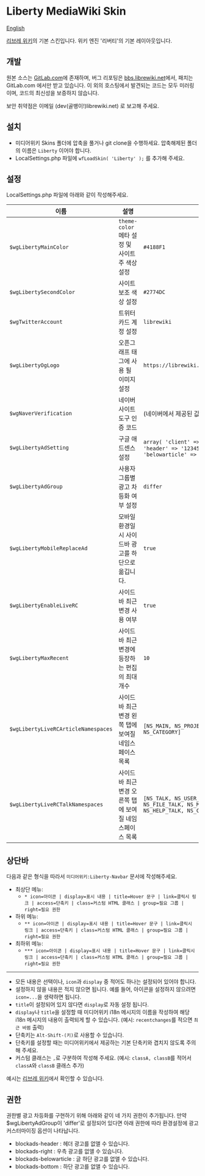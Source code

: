# Liberty MediaWiki Skin

[English](.gitlab/README.en.md)

[리브레 위키](https://librewiki.net)의 기본 스킨입니다. 위키 엔진 '리버티'의 기본 레이아웃입니다.

## 개발

원본 소스는 [GitLab.com](https://gitlab.com/librewiki/Liberty-MW-Skin)에 존재하며, 버그 리포팅은 [bbs.librewiki.net](https://bbs.librewiki.net/)에서, 패치는 GitLab.com 에서만 받고 있습니다. 이 외의 호스팅에서 발견되는 코드는 모두 미러링이며, 코드의 최신성을 보증하지 않습니다.

보안 취약점은 이메일 (dev(골뱅이!)librewiki.net) 로 보고해 주세요.

## 설치
* 미디어위키 Skins 폴더에 압축을 풀거나 git clone을 수행하세요. 압축해제된 폴더의 이름은 `Liberty` 이어야 합니다.
* LocalSettings.php 파일에 `wfLoadSkin( 'Liberty' );` 를 추가해 주세요.

## 설정
LocalSettings.php 파일에 아래와 같이 작성해주세요.

| 이름 | 설명 | 예시 값 | 기본 값 |
| ---- | ---- | ---- | ---- |
| `$wgLibertyMainColor` | `theme-color` 메타 설정 및 사이트 주 색상 설정 | `#4188F1` | `#4188F1` |
| `$wgLibertySecondColor` | 사이트 보조 색상 설정 | `#2774DC` | `$wgLibertyMainColor`의 값에서 `1A1415`만큼 뺀 값 |
| `$wgTwitterAccount` | 트위터 카드 계정 설정 | `librewiki` | (없음) |
| `$wgLibertyOgLogo` | 오픈그래프 태그에 사용 될 이미지 설정 | `https://librewiki.net/images/6/6a/Libre_favicon.png` | `$wgLogo`의 값 |
| `$wgNaverVerification` | 네이버 사이트 도구 인증 코드 | (네이버에서 제공된 값) | (없음) |
| `$wgLibertyAdSetting` | 구글 애드센스 설정 | `array( 'client' => '(Google Adsense에서 제공한 값)', 'header' => '1234567890', 'right' => '0987654321', 'belowarticle' => 1313135452 )` | (없음) |
| `$wgLibertyAdGroup` | 사용자 그룹별 광고 차등화 여부 설정 | `differ` | `null`|
| `$wgLibertyMobileReplaceAd` | 모바일 환경일 시 사이드바 광고를 하단으로 옮깁니다. | `true` | `false` |
| `$wgLibertyEnableLiveRC` | 사이드바 최근 변경 사용 여부 | `true` | `true` |
| `$wgLibertyMaxRecent` | 사이드바 최근 변경에 등장하는 편집의 최대 개수 | `10` | `10` |
| `$wgLibertyLiveRCArticleNamespaces` | 사이드바 최근 변경 왼쪽 탭에 보여질 네임스페이스 목록 | `[NS_MAIN, NS_PROJECT, NS_TEMPLATE, NS_HELP, NS_CATEGORY]` | `[NS_MAIN, NS_PROJECT, NS_TEMPLATE, NS_HELP, NS_CATEGORY]` |
| `$wgLibertyLiveRCTalkNamespaces` | 사이드바 최근 변경 오른쪽 탭에 보여질 네임스페이스 목록 | `[NS_TALK, NS_USER_TALK, NS_PROJECT_TALK, NS_FILE_TALK, NS_MEDIAWIKI_TALK, NS_TEMPLATE_TALK, NS_HELP_TALK, NS_CATEGORY_TALK]` | `[NS_TALK, NS_USER_TALK, NS_PROJECT_TALK, NS_FILE_TALK, NS_MEDIAWIKI_TALK, NS_TEMPLATE_TALK, NS_HELP_TALK, NS_CATEGORY_TALK]` |

## 상단바
다음과 같은 형식을 따라서 `미디어위키:Liberty-Navbar` 문서에 작성해주세요.

* 최상단 메뉴:
  * `* icon=아이콘 | display=표시 내용 | title=Hover 문구 | link=클릭시 링크 | access=단축키 | class=커스텀 HTML 클래스 | group=필요 그룹 | right=필요 권한`
* 하위 메뉴:
  * `** icon=아이콘 | display=표시 내용 | title=Hover 문구 | link=클릭시 링크 | access=단축키 | class=커스텀 HTML 클래스 | group=필요 그룹 | right=필요 권한`
* 최하위 메뉴:
  * `*** icon=아이콘 | display=표시 내용 | title=Hover 문구 | link=클릭시 링크 | access=단축키 | class=커스텀 HTML 클래스 | group=필요 그룹 | right=필요 권한`
---
* 모든 내용은 선택이나, `icon`과 `display` 중 적어도 하나는 설정되어 있어야 합니다.
* 설정하지 않을 내용은 적지 않으면 됩니다. 예를 들어, 아이콘을 설정하지 않으려면 `icon=...`을 생략하면 됩니다.
* `title`이 설정되어 있지 않다면 `display`로 자동 설정 됩니다.
* `display`나 `title`을 설정할 때 미디어위키 i18n 메시지의 이름을 작성하여 해당 i18n 메시지의 내용이 출력되게 할 수 있습니다. (예시: `recentchanges`를 적으면 `최근 바뀜` 출력)
* 단축키는 `Alt-Shift-(키)`로 사용할 수 있습니다.
* 단축키를 설정할 때는 미디어위키에서 제공하는 기본 단축키와 겹치지 않도록 주의해 주세요.
* 커스텀 클래스는 `,`로 구분하여 작성해 주세요. (예시: `classA, classB`를 적어서 `classA`와 `classB` 클래스 추가)

예시는 [리브레 위키](https://librewiki.net/wiki/MediaWiki:Liberty-Navbar)에서 확인할 수 있습니다.

## 권한
권한별 광고 차등화를 구현하기 위해 아래와 같이 네 가지 권한이 추가됩니다. 만약 $wgLibertyAdGroup이 'differ'로 설정되어 있다면 아래 권한에 따라 환경설정에 광고 커스터마이징 옵션이 나타납니다.
* blockads-header : 헤더 광고를 없앨 수 있습니다.
* blockads-right : 우측 광고를 없앨 수 있습니다.
* blockads-belowarticle : 글 하단 광고를 없앨 수 있습니다.
* blockads-bottom : 하단 광고를 없앨 수 있습니다.